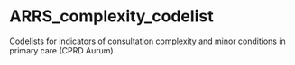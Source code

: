 # ARRS_complexity_codelist
Codelists for indicators of consultation complexity and minor conditions in primary care (CPRD Aurum)
